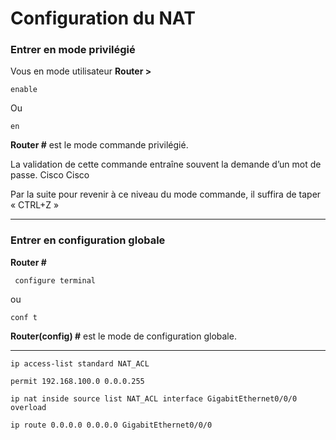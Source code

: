 # Configuration du NAT

### Entrer en mode privilégié 
Vous en mode utilisateur 
**Router >**

    enable
   
  Ou 
  
    en  				                                                               
**Router #**   est le mode commande privilégié.


La validation de cette commande entraîne souvent la demande d’un mot de passe.  Cisco Cisco

Par la suite pour revenir à ce niveau du mode commande, il suffira de taper « CTRL+Z »

-----

### Entrer en configuration globale 
**Router #**

     configure terminal 
   
  ou   
  
    conf t  				                                                               

**Router(config) #** est le mode de configuration globale.

----

   
    ip access-list standard NAT_ACL

    permit 192.168.100.0 0.0.0.255

    ip nat inside source list NAT_ACL interface GigabitEthernet0/0/0 overload

    ip route 0.0.0.0 0.0.0.0 GigabitEthernet0/0/0

